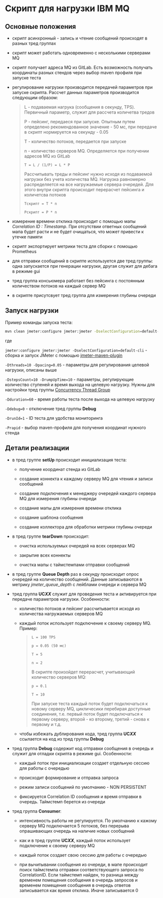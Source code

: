 # Скрипт для нагрузки IBM MQ

## Основные положения

- скрипт асинхронный - запись и чтение сообщений происходят в разных тред группах

- скрипт может работать одновременно с несколькими серверами MQ

- скрипт получает адреса MQ из GitLab. Есть возможность получать координаты разных стендов через выбор maven профиля при запуске теста

- регулирование нагрузки производится передачей параметров при запуске скрипта. Рассчет данных параметров производится следующим образом:

  > L - подаваемая нагрука (сообщения в секунду, TPS). Первичный параметр, служит для рассчета количетва тредов
  >
  > P - пейсинг, передаеся при запуске. Опытным путем определено рекомендованное значение - 50 мс, при передаче в скрипт нормируется на секунду - 0.05
  >
  > T - количество потоков, передается при запуске
  >
  > n - количество серверов MQ. Определяется при получении адресов MQ из GitLab
  >
  > `T = L / (1/P) = L * P`
  >
  > Рассчитывать треды и пейсинг нужно исходя из подаваемой нагрузки без учета количества MQ. Нагрузка равномерно распределяется на все нагружаемые сервера очередей. Для этого внутри скрипта происходит перерасчет пейсинга и количетсва потоков
  >
  > `Tскрипт = T * n`
  >
  > `Pскрипт = P * n`

- измерение времени отклика происходит с помощью мапы *Correlation ID : Timestamp*. При отсутствии ответных сообщений мапа будет расти и не будет очищаться, что может привести к утечке памяти

- скрипт экспортирует метрики теста для сборки с помощью Prometheus

- для отправки сообщений в скрипте используется две тред группы: одна запускается при генерации нагрузки, другая служит для дебага в режиме gui

- тред группа консьюмера работает без пейсинга с постоянным количеством потоков на каждый сервер MQ

- в скрипте присутсвует тред группа для измерения глубины очереди

## Запуск нагрузки

Пример команды запуска теста:

```bash
mvn clean jmeter:configure jmeter:jmeter -DselectConfiguration=default-cli -Dthreads=10 -Dpacing=0.05 -DstepsCount=10 -DrumpUpTime=10 -Dduration=60 -Ddebug=0 -DrunId=1 -Prapid
```

где

`jmeter:configure jmeter:jmeter -DselectConfiguration=default-cli` - сборка и запуск JMeter с помощью [jmeter-maven-plugin](https://github.com/jmeter-maven-plugin/jmeter-maven-plugin)

`-Dthreads=10 -Dpacing=0.05` - параметры для регулирования целевой нагрузки, описаны выше

`-DstepsCount=10 -DrumpUpTime=10` - параметры, регулирующие количество ступеней и время выхода на целевую нагрузку. Нужны для настройки тред группы [Concurrency Thread Group](https://jmeter-plugins.org/wiki/ConcurrencyThreadGroup/)

`-Dduration=60` - время работы теста после выхода на целевую нагрузку

`-Ddebug=0` - отключение тред группы **Debug**

`-DrunId=1` - ID теста для удобства мониторинга

`-Prapid` - выбор maven-профиля для получения координат нужного стенда

## Детали реализации

- в тред группе **setUp** происходит инициализация теста:

  - получение координат стенда из GitLab

  - создание коннекта к каждому серверу MQ для чтения и записи сообщений

  - создание подключения к менеджеру очередей каждого сервера MQ для измерения глубины очереди

  - создание мапы для измерения времени отклика

  - создание шаблона сообщения

  - создание коллектора для обработки метрики глубины очереди

- в тред группе **tearDown** происходит:

  - очистка используемых очередей на всех серверах MQ

  - закрытие всех коннекты

  - очистка мапы с таймстемпами отправки сообщений

- в тред группе **Queue Depth** раз в секунду происходит опрос очередей на количество сообщений. Данные записываются в метрику *jmeter_queue_depth* с лейблами очереди и сервера MQ

- тред группа **UC*XX*** служит для проведения теста и активируется при передаче параметров нагрузки. Особенности:

  - количество потоков и пейсинг рассчитывается исходя из количества нагружаемых серверов MQ

  - каждый поток использует подключение к своему серверу MQ. Пример:

    > `L = 100 TPS`
    >
    > `p = 0.05 (50 мс)`
    >
    > `T = 5`
    >
    > `n = 2`
    >
    > В скрипте произойдет перерасчет, учитывающий количество серверов MQ:
    >
    > `p = 0.1`
    >
    > `T = 10`
    >
    > При запуске теста каждый поток будет подключаться к новому серверу MQ, цикличесики перебирая доступные соединения, т.е. первый поток будет подключаться к первому серверу, второй - ко второму, третий - снова к первому и т.д.

  - чтобы избежать дублирования кода, тред группа **UC*XX*** ссылается на код из тред группы **Debug**

- тред группа **Debug** содержит код отправки сообщения в очередь и служит для отладки скрипта в режиме gui. Особенности:

  - каждый поток при инициализации создает отдельную сессию для работы с очередью

  - происходит формирование и отправка запроса

  - режим записи сообщений по умолчанию - NON PERSISTENT

  - фиксируется Correlation ID сообщения и время отправки в очередь. Таймстемп берется из очереди

- тред группа **Consumer**:

  - интенсивность работы не регулируется. По умолчанию к кажому серверу MQ подключается 5 потоков, без перерыва опрашивающих очередь на наличие новых сообщений

  - как и в тред группе **UC*XX***, каждый поток использует подключение к своему серверу MQ

  - каждый поток создает свою сессию для работы с очередью

  - при вычитывании сообщения из очереди, в мапе происходит поиск таймстемпа отправки соответствующего запроса по CorrelationID. Если таймстемп найден, то разница между временем помещения сообщения в очередь запросов и временем помещения сообщения в очередь ответов записывается как время отклика. Иначе записывается 0
